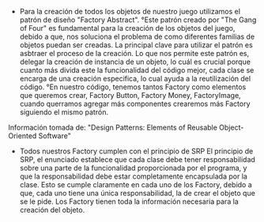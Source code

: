 - Para la creación de todos los objetos de nuestro juego utilizamos el patrón de diseño "Factory Abstract".
°Este patrón creado por "The Gang of Four" es fundamental para la creación de los objetos del juego, debido a que, nos soluciona el problema de como diferentes familias de objetos puedan ser creadas. La principal clave para utilizar el patrón es asbtraer el proceso de la creación. Lo que nos permite este patrón es, delegar la creación de instancia de un objeto, lo cuál es crucial porque cuanto más divida este la funcionalidad del código mejor, cada clase se encarga de una creación especifica, lo cual ayuda a la reutilización del código. 
°En nuestro código, tenemos tantos Factory como elementos que queremos crear, Factory Button, Factory Money, FactoryImage, cuando querramos agregar más componentes crearemos más Factory siguiendo el mismo patrón. 

Información tomada de: "Design Patterns: Elements of Reusable Object-Oriented Software"

- Todos nuestros Factory cumplen con el principio de SRP
El principio de SRP, el enunciado establece que cada clase debe tener responsabilidad sobre una parte de la funcionalidad proporcionada por el programa, y que la responsabilidad debe estar completamente encapsulada por la clase. Esto se cumple claramente en cada uno de los Factory, debido a que, cada uno tiene una única responsabilidad, la de crear el objeto que se le pide. Los Factory tienen toda la información necesaria para la creación del objeto. 
